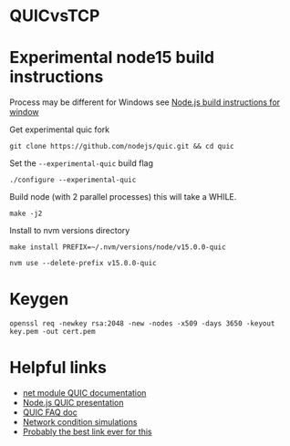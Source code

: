 # QUICvsTCP

# Experimental node15 build instructions
Process may be different for Windows see [Node.js build instructions for window](https://github.com/nodejs/node/blob/master/BUILDING.md#windows)

Get experimental quic fork
```console
git clone https://github.com/nodejs/quic.git && cd quic
```

Set the `--experimental-quic` build flag
```console
./configure --experimental-quic
```

Build node (with 2 parallel processes) this will take a WHILE.
```console
make -j2
```

Install to nvm versions directory
```console
make install PREFIX=~/.nvm/versions/node/v15.0.0-quic

nvm use --delete-prefix v15.0.0-quic
```



# Keygen
```console
openssl req -newkey rsa:2048 -new -nodes -x509 -days 3650 -keyout key.pem -out cert.pem
```

# Helpful links
 - [net module QUIC documentation](https://www.apiref.com/nodejs/quic.html)
 - [Node.js QUIC presentation](https://slides.com/trivikram/nodejs-quic-http3-cascadiajs)
 - [QUIC FAQ doc](https://docs.google.com/document/d/1lmL9EF6qKrk7gbazY8bIdvq3Pno2Xj_l_YShP40GLQE/edit?pli=1#!)
 - [Network condition simulations](https://medium.com/docler-engineering/network-issues-simulation-how-to-test-against-bad-network-conditions-b28f651d8a96)
 - [Probably the best link ever for this](https://www.smashingmagazine.com/2021/09/http3-practical-deployment-options-part3/)